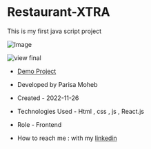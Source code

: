 # Restaurant-XTRA
This is my first java script project

![Image](https://github.com/user-attachments/assets/a8953f3b-dc62-4a10-a53f-d260d2eb4b7b)

![view final](https://user-images.githubusercontent.com/109727844/204102930-fac80657-4d16-4816-b476-a88e984abefe.jpg)

- [Demo Project](address)

- Developed by Parisa Moheb

- Created - 2022-11-26

- Technologies Used - Html , css , js , React.js

- Role - Frontend

- How to reach me : with my [linkedin](https://www.linkedin.com/in/Parisa-Moheb)

